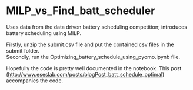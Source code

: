 # MILP_vs_Find_batt_scheduler
Uses data from the data driven battery scheduling competition; introduces battery scheduling using MILP.

Firstly, unzip the submit.csv file and put the contained csv files in the submit folder. <br>
Secondly, run the Optimizing_battery_schedule_using_pyomo.ipynb file.

Hopefully the code is pretty well documented in the notebook. This post (http://www.eseslab.com/posts/blogPost_batt_schedule_optimal) accompanies the code.
